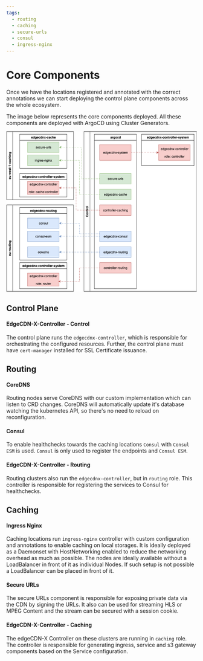 ```yaml
---
tags:
  - routing
  - caching
  - secure-urls
  - consul
  - ingress-nginx
---
```

# Core Components
Once we have the locations registered and annotated with the correct annotations we can start deploying the control plane components across the whole ecosystem.

The image below represents the core components deployed. All these components are deployed with ArgoCD using Cluster Generators.

![deployment-control](assets/deployment-control-2.png)

## Control Plane
#### EdgeCDN-X-Controller - Control
The control plane runs the `edgecdnx-controller`, which is responsible for orchestrating the configured resources. Further, the control plane must have `cert-manager` installed for SSL Certificate issuance.

## Routing
#### CoreDNS
Routing nodes serve CoreDNS with our custom implementation which can listen to CRD changes. CoreDNS will automatically update it's database watching the kubernetes API, so there's no need to reload on reconfiguration. 
#### Consul
To enable healthchecks towards the caching locations `Consul` with `Consul ESM` is used. `Consul` is only used to register the endpoints and `Consul ESM`.
#### EdgeCDN-X-Controller - Routing
Routing clusters also run the `edgecdnx-controller`, but in `routing` role. This controller is responsible for registering the services to Consul for healthchecks.

## Caching
#### Ingress Nginx
Caching locations run `ingress-nginx` controller with custom configuration and annotations to enable caching on local storages. It is ideally deployed as a Daemonset with HostNetworking enabled to reduce the networking overhead as much as possible. The nodes are ideally available without a LoadBalancer in front of it as individual Nodes. If such setup is not possible a LoadBalancer can be placed in front of it.
#### Secure URLs
The secure URLs component is responsible for exposing private data via the CDN by signing the URLs. It also can be used for streaming HLS or MPEG Content and the stream can be secured with a session cookie.
#### EdgeCDN-X-Controller - Caching
The edgeCDN-X Controller on these clusters are running in `caching` role. The controller is responsible for generating ingress, service and s3 gateway components based on the Service configuration.
